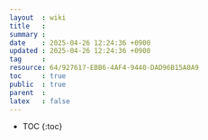 ```yaml
---
layout  : wiki
title   : 
summary : 
date    : 2025-04-26 12:24:36 +0900
updated : 2025-04-26 12:24:36 +0900
tag     : 
resource: 64/927617-EBB6-4AF4-9440-DAD96B15A0A9
toc     : true
public  : true
parent  : 
latex   : false
---
```

* TOC
{:toc}

# 
